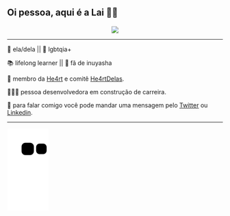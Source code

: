 ## Oi pessoa, aqui é a Lai 👋🏿

<p align="center">
  <img src="https://media.tenor.com/mbzXk-ZLcZUAAAAi/hi-couple.gif" min-width="200px" max-width="200px" width="200px" align="center">
</p>

___

🌻 ela/dela || 🌈 lgbtqia+

📚 lifelong learner || 🥰 fã de inuyasha

💜 membro da [He4rt](https://github.com/he4rt) e comitê [He4rtDelas](https://twitter.com/He4rtDevs/status/1577314455247011842).

👩🏾‍💻 pessoa desenvolvedora em construção de carreira.




💌 para falar comigo você pode mandar uma mensagem pelo [Twitter](https://twitter.com/irielai) ou [Linkedin](https://www.linkedin.com/in/laisacarmo/).

___
  
  
![Snake animation](https://github.com/rafaballerini/rafaballerini/blob/output/github-contribution-grid-snake.svg)
